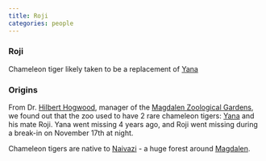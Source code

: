 ```yaml
---
title: Roji
categories: people
---
```


### Roji

Chameleon tiger likely taken to be a replacement of [Yana](Yana) 

### Origins

From Dr. [Hilbert Hogwood](HilbertHogwood), manager of the [Magdalen Zoological Gardens](ZoologicalGardens), we found out that the zoo used to have 2 rare chameleon tigers: [Yana](Yana) and his mate Roji. Yana went missing 4 years ago, and Roji went missing during a break-in on November 17th at night. 

Chameleon tigers are native to [Naivazi](Naivazi) - a huge forest around [Magdalen](Magdalen).
